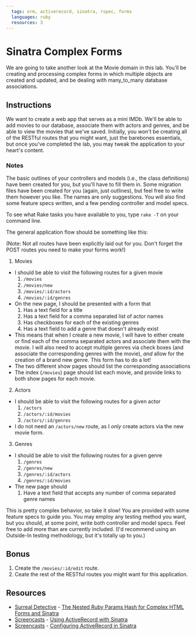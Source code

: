 ```yaml
---
  tags: orm, activerecord, sinatra, rspec, forms
  languages: ruby
  resources: 3
---
```


# Sinatra Complex Forms

We are going to take another look at the Movie domain in this lab. You'll be creating and processing complex forms in which multiple objects are created and updated, and be dealing with many_to_many database associations.

## Instructions

We want to create a web app that serves as a mini IMDb. We'll be able to add movies to our database, associate them with actors and genres, and be able to view the movies that we've saved. Initially, you won't be creating all of the RESTful routes that you might want, just the barebones essentials, but once you've completed the lab, you may tweak the application to your heart's content.

### Notes

The basic outlines of your controllers and models (i.e., the class definitions) have been created for you, but you'll have to fill them in. Some migration files have been created for you (again, just outlines), but feel free to write them however you like. The names are only suggestions. You will also find some feature specs written, and a few pending controller and model specs.

To see what Rake tasks you have available to you, type `rake -T` on your command line.

The general application flow should be something like this:

(Note: Not all routes have been explicitly laid out for you. Don't forget the POST routes you need to make your forms work!)

1. Movies
  * I should be able to visit the following routes for a given movie
      1. `/movies`
      2. `/movies/new`
      3. `/movies/:id/actors`
      4. `/movies/:id/genres`
  * On the new page, I should be presented with a form that
      1. Has a text field for a title
      2. Has a text field for a comma separated list of actor names
      3. Has checkboxes for each of the existing genres
      4. Has a text field to add a genre that doesn't already exist
  * This means that when I create a new movie, I will have to either create or find each of the comma separated actors and associate them with the movie. I will also need to accept multiple genres via check boxes (and associate the corresponding genres with the movie), *and* allow for the creation of a brand new genre. This form has to do a lot!
  * The two different show pages should list the corresponding associations
  * The index (`/movies`) page should list each movie, and provide links to both show pages for each movie.

2. Actors
  * I should be able to visit the following routes for a given actor
      1. `/actors`
      2. `/actors/:id/movies`
      3. `/actors/:id/genres`
  * I do not need an `/actors/new` route, as I *only* create actors via the new movie form.

3. Genres
  * I should be able to visit the following routes for a given genre
      1. `/genres`
      2. `/genres/new`
      3. `/genres/:id/actors`
      4. `/genres/:id/movies`
  * The new page should
      1. Have a text field that accepts any number of comma separated genre names

This is pretty complex behavior, so take it slow! You are provided with some feature specs to guide you. You may employ any testing method you want, but you should, at some point, write both controller and model specs. Feel free to add more than are currently included. (I'd recommend using an Outside-In testing methodology, but it's totally up to you.)

## Bonus

1. Create the `/movies/:id/edit` route.
2. Ceate the rest of the RESTful routes you might want for this application.

## Resources
* [Surreal Detective](http://surrealdetective.github.io/) - [The Nested Ruby Params Hash for Complex HTML Forms and Sinatra](http://surrealdetective.github.io/blog/2013/07/01/the-nested-ruby-params-hash-for-complex-html-forms-and-sinatra/)
* [Screencasts](http://screencasts.org/) - [Using ActiveRecord with Sinatra](http://screencasts.org/episodes/activerecord-with-sinatra)
* [Screencasts](http://screencasts.org/) - [Configuring ActiveRecord in Sinatra](http://screencasts.org/episodes/configuring-activerecord-in-sinatra)
